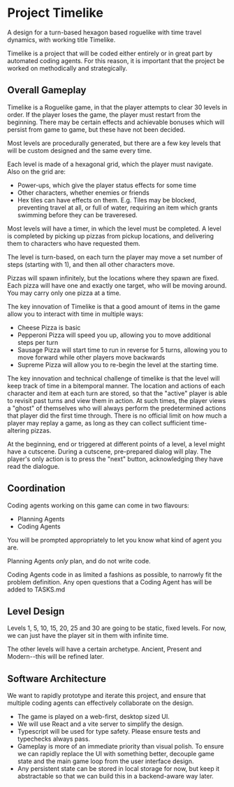 # Project Timelike

A design for a turn-based hexagon based roguelike with time travel dynamics,
with working title Timelike.

Timelike is a project that will be coded either entirely or in great part by
automated coding agents. For this reason, it is important that the project be
worked on methodically and strategically.

## Overall Gameplay

Timelike is a Roguelike game, in that the player attempts to clear 30 levels in
order. If the player loses the game, the player must restart from the beginning.
There may be certain effects and achievable bonuses which will persist from game
to game, but these have not been decided.

Most levels are procedurally generated, but there are a few key levels that will
be custom designed and the same every time.

Each level is made of a hexagonal grid, which the player must navigate. Also on the
grid are:

* Power-ups, which give the player status effects for some time
* Other characters, whether enemies or friends
* Hex tiles can have effects on them. E.g. Tiles may be blocked, preventing
  travel at all, or full of water, requiring an item which grants swimming
  before they can be traveresed.

Most levels will have a timer, in which the level must be completed. A level is
completed by picking up pizzas from pickup locations, and delivering them to
characters who have requested them.

The level is turn-based, on each turn the player may move a set number of steps
(starting with 1), and then all other characters move.

Pizzas will spawn infinitely, but the locations where they spawn are fixed. Each
pizza will have one and exactly one target, who will be moving around. You may
carry only one pizza at a time.

The key innovation of Timelike is that a good amount of items in the game allow
you to interact with time in multiple ways:

* Cheese Pizza is basic
* Pepperoni Pizza will speed you up, allowing you to move additional steps per turn
* Sausage Pizza will start time to run in reverse for 5 turns, allowing you to move forward while other players move backwards
* Supreme Pizza will allow you to re-begin the level at the starting time.

The key innovation and technical challenge of timelike is that the level will
keep track of time in a bitemporal manner. The location and actions of each
character and item at each turn are stored, so that the "active" player is able
to revisit past turns and view them in action. At such times, the player views a
"ghost" of themselves who will always perform the predetermined actions that
player did the first time through. There is no official limit on how much a
player may replay a game, as long as they can collect sufficient time-altering
pizzas.

At the beginning, end or triggered at different points of a level, a level might
have a cutscene. During a cutscene, pre-prepared dialog will play. The player's
only action is to press the "next" button, acknowledging they have read the
dialogue.

## Coordination

Coding agents working on this game can come in two flavours:

* Planning Agents
* Coding Agents

You will be prompted appropriately to let you know what kind of agent you are.

Planning Agents _only_ plan, and do not write code.

Coding Agents code in as limited a fashions as possible, to narrowly fit the
problem definition. Any open questions that a Coding Agent has will be added to TASKS.md


## Level Design

Levels 1, 5, 10, 15, 20, 25 and 30 are going to be static, fixed levels. For now, we can just have the player sit in them with infinite time.

The other levels will have a certain archetype. Ancient, Present and
Modern--this will be refined later.

## Software Architecture

We want to rapidly prototype and iterate this project, and ensure that multiple
coding agents can effectively collaborate on the design.

* The game is played on a web-first, desktop sized UI.
* We will use React and a vite server to simplify the design.
* Typescript will be used for type safety. Please ensure tests and typechecks
  always pass.
* Gameplay is more of an immediate priority than visual polish. To ensure we can
  rapidly replace the UI with something better, decouple game state and the main
  game loop from the user interface design.
* Any persistent state can be stored in local storage for now, but keep it
  abstractable so that we can build this in a backend-aware way later.
